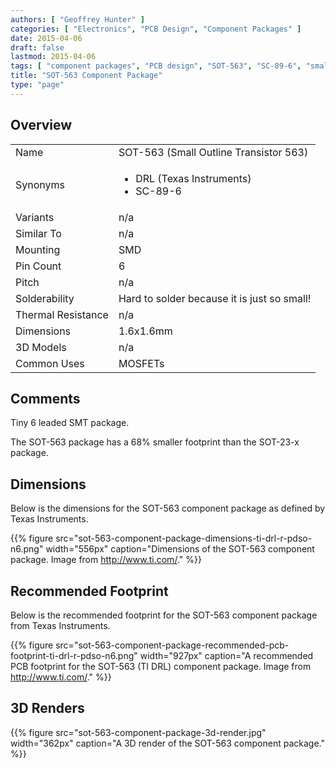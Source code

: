 ```yaml
---
authors: [ "Geoffrey Hunter" ]
categories: [ "Electronics", "PCB Design", "Component Packages" ]
date: 2015-04-06
draft: false
lastmod: 2015-04-06
tags: [ "component packages", "PCB design", "SOT-563", "SC-89-6", "small-outline", "transistor" ]
title: "SOT-563 Component Package"
type: "page"
---
```


## Overview

<table>
  <tbody>
    <tr>
      <td>Name</td>
      <td>SOT-563 (Small Outline Transistor 563)</td>
    </tr>
    <tr>
      <td>Synonyms</td>
      <td>
        <ul>
          <li>DRL (Texas Instruments)</li>
          <li>SC-89-6</li>
        </ul>
      </td>
    </tr>
    <tr>
      <td>Variants</td>
      <td>n/a</td>
    </tr>
    <tr>
      <td>Similar To</td>
      <td>n/a</td>
    </tr>
    <tr>
      <td>Mounting</td>
      <td>SMD</td>
    </tr>
    <tr>
      <td>Pin Count</td>
      <td>6</td>
    </tr>
    <tr>
      <td>Pitch</td>
      <td>n/a</td>
    </tr>
    <tr>
      <td>Solderability</td>
      <td>Hard to solder because it is just so small!</td>
    </tr>
    <tr>
      <td>Thermal Resistance</td>
      <td>n/a</td>
    </tr>
    <tr>
      <td>Dimensions</td>
      <td>1.6x1.6mm</td>
    </tr>
    <tr>
      <td>3D Models</td>
      <td>n/a</td>
    </tr>
    <tr>
      <td>Common Uses</td>
      <td>MOSFETs</td>
    </tr>
  </tbody>
</table>

## Comments

Tiny 6 leaded SMT package.

The SOT-563 package has a 68% smaller footprint than the SOT-23-x package.

## Dimensions

Below is the dimensions for the SOT-563 component package as defined by Texas Instruments.

{{% figure src="sot-563-component-package-dimensions-ti-drl-r-pdso-n6.png" width="556px" caption="Dimensions of the SOT-563 component package. Image from http://www.ti.com/."  %}}

## Recommended Footprint

Below is the recommended footprint for the SOT-563 component package from Texas Instruments.

{{% figure src="sot-563-component-package-recommended-pcb-footprint-ti-drl-r-pdso-n6.png" width="927px" caption="A recommended PCB footprint for the SOT-563 (TI DRL) component package. Image from http://www.ti.com/."  %}}

## 3D Renders

{{% figure src="sot-563-component-package-3d-render.jpg" width="362px" caption="A 3D render of the SOT-563 component package."  %}}
